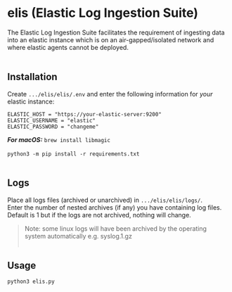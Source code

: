 # elis (Elastic Log Ingestion Suite)

The Elastic Log Ingestion Suite facilitates the requirement of ingesting data into an elastic instance which is on an air-gapped/isolated network and where elastic agents cannot be deployed.
<br><br>

## Installation

Create `.../elis/elis/.env` and enter the following information for _your_ elastic instance:
```
ELASTIC_HOST = "https://your-elastic-server:9200"
ELASTIC_USERNAME = "elastic"
ELASTIC_PASSWORD = "changeme"
```

_**For macOS:**_ `brew install libmagic`<br><br>
`python3 -m pip install -r requirements.txt`
<br><br>

## Logs
Place all logs files (archived or unarchived) in `.../elis/elis/logs/`.<br>
Enter the number of nested archives (if any) you have containing log files.<br>
Default is 1 but if the logs are not archived, nothing will change.<br>
> Note: some linux logs will have been archived by the operating system automatically e.g. syslog.1.gz
<br><br>

## Usage
`python3 elis.py`
<br><br>
